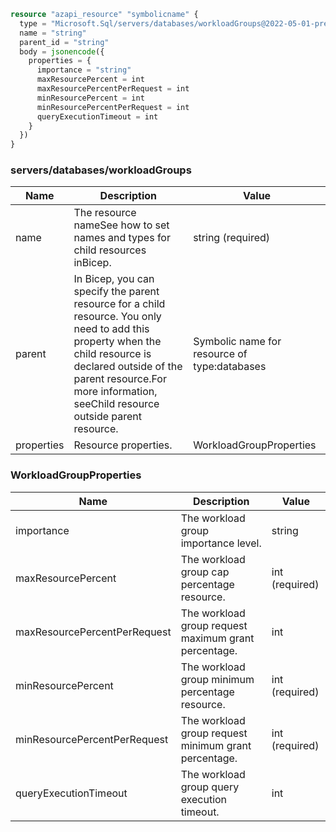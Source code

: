 ```terraform
resource "azapi_resource" "symbolicname" {
  type = "Microsoft.Sql/servers/databases/workloadGroups@2022-05-01-preview"
  name = "string"
  parent_id = "string"
  body = jsonencode({
    properties = {
      importance = "string"
      maxResourcePercent = int
      maxResourcePercentPerRequest = int
      minResourcePercent = int
      minResourcePercentPerRequest = int
      queryExecutionTimeout = int
    }
  })
}

```

### servers/databases/workloadGroups

| Name | Description | Value |
|-|-|-|
| name | The resource nameSee how to set names and types for child resources inBicep. | string (required) |
| parent | In Bicep, you can specify the parent resource for a child resource. You only need to add this property when the child resource is declared outside of the parent resource.For more information, seeChild resource outside parent resource. | Symbolic name for resource of type:databases |
| properties | Resource properties. | WorkloadGroupProperties |


### WorkloadGroupProperties

| Name | Description | Value |
|-|-|-|
| importance | The workload group importance level. | string |
| maxResourcePercent | The workload group cap percentage resource. | int (required) |
| maxResourcePercentPerRequest | The workload group request maximum grant percentage. | int |
| minResourcePercent | The workload group minimum percentage resource. | int (required) |
| minResourcePercentPerRequest | The workload group request minimum grant percentage. | int (required) |
| queryExecutionTimeout | The workload group query execution timeout. | int |



